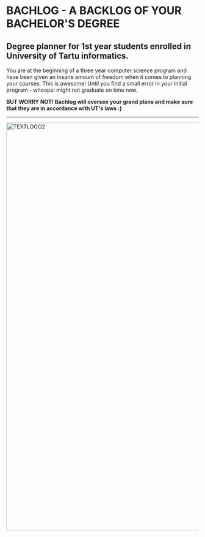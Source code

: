 # BACHLOG - A BACKLOG OF YOUR BACHELOR'S DEGREE
## Degree planner for 1st year students enrolled in University of Tartu informatics.

You are at the beginning of a three year computer science program and have been given an 
insane amount of freedom when it comes to planning your courses. This is awesome! Until you find 
a small error in your initial program - whoops! might not graduate on time now.

**BUT WORRY NOT! Bachlog will oversee your grand plans and make sure that they are in accordance with UT's laws :)**
***
<img width="1067" alt="TEXTLOGO2" src="https://github.com/user-attachments/assets/b37baac7-7350-44c5-8bdc-b50db3e64af1" />

